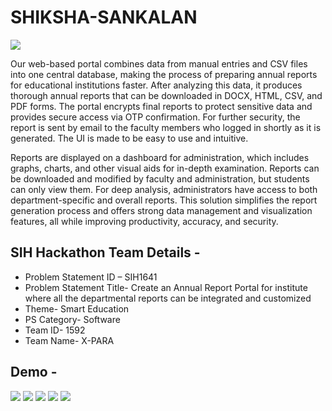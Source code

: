 # SHIKSHA-SANKALAN

<img src="https://github.com/user-attachments/assets/bec72ba0-f4ca-4a97-bb45-dbf233ef8639">

Our web-based portal combines data from manual entries and CSV files into one central database, making the process of preparing annual reports for educational institutions faster. After analyzing this data, it produces thorough annual reports that can be downloaded in DOCX, HTML, CSV, and PDF forms. The portal encrypts final reports to protect sensitive data and provides secure access via OTP confirmation. For further security, the report is sent by email to the faculty members who logged in shortly as it is generated. The UI is made to be easy to use and intuitive.

Reports are displayed on a dashboard for administration, which includes graphs, charts, and other visual aids for in-depth examination. Reports can be downloaded and modified by faculty and administration, but students can only view them. For deep analysis, administrators have access to both department-specific and overall reports. This solution simplifies the report generation process and offers strong data management and visualization features, all while improving productivity, accuracy, and security.

## SIH Hackathon Team Details - 
* Problem Statement ID – SIH1641
* Problem Statement Title- Create an Annual Report Portal for institute where all the departmental reports can be integrated and customized
* Theme- Smart Education
* PS Category- Software 
* Team ID- 1592
* Team Name-  X-PARA

## Demo -
<img src="https://github.com/user-attachments/assets/4f30fb33-ab80-4095-926e-6d651e921e89">
<img src="https://github.com/user-attachments/assets/c925e51c-a7a9-4626-b7ca-ed82231de3de">

<img src="https://github.com/user-attachments/assets/fa286f61-7d56-4771-a027-be920d005a5c">
<img src="https://github.com/user-attachments/assets/88634df9-e3cd-4254-b6d1-75e2b6e15ba3">
<img src="https://github.com/user-attachments/assets/c043f8ea-4b54-4238-a40d-c24feca75e46">

